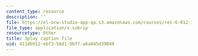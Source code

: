 ```yaml
---
content_type: resource
description: ''
file: https://ol-ocw-studio-app-qa.s3.amazonaws.com/courses/res-6-012-introduction-to-probability-spring-2018/411db912ebf358d19bffa6a445d39049_kwbDWPrPfQI.vtt
file_type: application/x-subrip
resourcetype: Other
title: 3play caption file
uid: 411db912-ebf3-58d1-9bff-a6a445d39049
---
```

